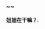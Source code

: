### ~~                                                                    











​                                                                            **姐姐在干嘛？**<img src="C:\Users\TAN\Desktop\微信图片_20240109155209.jpg" style="zoom:25%;" />